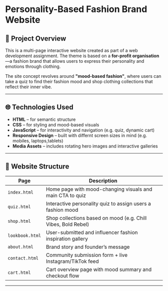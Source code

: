 # Personality-Based Fashion Brand Website

## 🎯 Project Overview

This is a multi-page interactive website created as part of a web development assignment. The theme is based on a **for-profit organisation**—a fashion brand that allows users to express their personality and emotions through clothing.

The site concept revolves around **"mood-based fashion"**, where users can take a quiz to find their fashion mood and shop clothing collections that reflect their inner vibe.

---

## 🌐 Technologies Used

- **HTML** – for semantic structure
- **CSS** – for styling and mood-based visuals
- **JavaScript** – for interactivity and navigation (e.g. quiz, dynamic cart)
- **Responsive Design** – built with differnt screen sizes in mind (e.g. mobiles, laptops,tablets)
- **Media Assets** – includes rotating hero images and interactive galleries 

---

## 📁 Website Structure

| Page | Description |
|------|-------------|
| `index.html` | Home page with mood-changing visuals and main CTA to quiz |
| `quiz.html` | Interactive personality quiz to assign users a fashion mood |
| `shop.html` | Shop collections based on mood (e.g. Chill Vibes, Bold Rebel) |
| `lookbook.html` | User-submitted and influencer fashion inspiration gallery |
| `about.html` | Brand story and founder’s message |
| `contact.html` | Community submission form + live Instagram/TikTok feed |
| `cart.html` | Cart overview page with mood summary and checkout flow |

---


